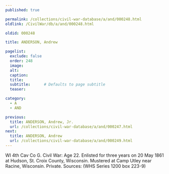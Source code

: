 ```yaml
---
published: true

permalink: /collections/civil-war-database/a/and/000248.html
oldlink: /CivilWar/db/a/and/000248.html

oldid: 000248

title: ANDERSON, Andrew

pagelist:
  exclude: false
  order: 248
  image: 
  alt:
  caption:
  title:
  subtitle:      # Defaults to page subtitle
  teaser:

category: 
  - A 
  - AND

previous:
  title: ANDERSON, Andrew, Jr.
  url: /collections/civil-war-database/a/and/000247.html  
next:
  title: ANDERSON, Andrew
  url: /collections/civil-war-database/a/and/000249.html   
---
```

WI 4th Cav Co G. Civil War: Age 22. Enlisted for three years on 20 May 1861 at Hudson, St. Croix County, Wisconsin. Mustered at Camp Utley near Racine, Wisconsin. Private. Sources: (WHS Series 1200 box 223-9)